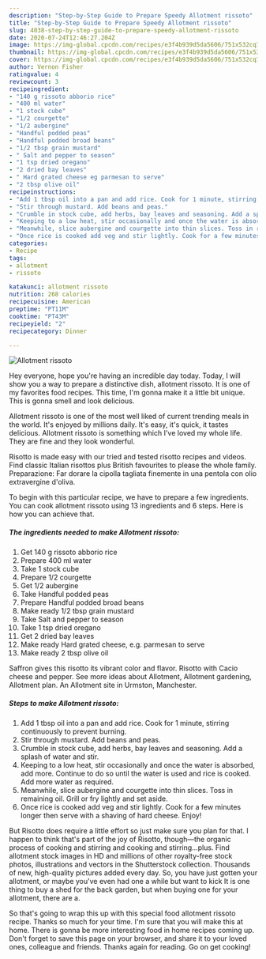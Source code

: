 ```yaml
---
description: "Step-by-Step Guide to Prepare Speedy Allotment rissoto"
title: "Step-by-Step Guide to Prepare Speedy Allotment rissoto"
slug: 4038-step-by-step-guide-to-prepare-speedy-allotment-rissoto
date: 2020-07-24T12:46:27.204Z
image: https://img-global.cpcdn.com/recipes/e3f4b939d5da5606/751x532cq70/allotment-rissoto-recipe-main-photo.jpg
thumbnail: https://img-global.cpcdn.com/recipes/e3f4b939d5da5606/751x532cq70/allotment-rissoto-recipe-main-photo.jpg
cover: https://img-global.cpcdn.com/recipes/e3f4b939d5da5606/751x532cq70/allotment-rissoto-recipe-main-photo.jpg
author: Vernon Fisher
ratingvalue: 4
reviewcount: 3
recipeingredient:
- "140 g rissoto abborio rice"
- "400 ml water"
- "1 stock cube"
- "1/2 courgette"
- "1/2 aubergine"
- "Handful podded peas"
- "Handful podded broad beans"
- "1/2 tbsp grain mustard"
- " Salt and pepper to season"
- "1 tsp dried oregano"
- "2 dried bay leaves"
- " Hard grated cheese eg parmesan to serve"
- "2 tbsp olive oil"
recipeinstructions:
- "Add 1 tbsp oil into a pan and add rice. Cook for 1 minute, stirring continuously to prevent burning."
- "Stir through mustard. Add beans and peas."
- "Crumble in stock cube, add herbs, bay leaves and seasoning. Add a splash of water and stir."
- "Keeping to a low heat, stir occasionally and once the water is absorbed, add more. Continue to do so until the water is used and rice is cooked. Add more water as required."
- "Meanwhile, slice aubergine and courgette into thin slices. Toss in remaining oil. Grill or fry lightly and set aside."
- "Once rice is cooked add veg and stir lightly. Cook for a few minutes longer then serve with a shaving of hard cheese. Enjoy!"
categories:
- Recipe
tags:
- allotment
- rissoto

katakunci: allotment rissoto 
nutrition: 268 calories
recipecuisine: American
preptime: "PT11M"
cooktime: "PT43M"
recipeyield: "2"
recipecategory: Dinner

---
```



![Allotment rissoto](https://img-global.cpcdn.com/recipes/e3f4b939d5da5606/751x532cq70/allotment-rissoto-recipe-main-photo.jpg)

Hey everyone, hope you're having an incredible day today. Today, I will show you a way to prepare a distinctive dish, allotment rissoto. It is one of my favorites food recipes. This time, I'm gonna make it a little bit unique. This is gonna smell and look delicious.

Allotment rissoto is one of the most well liked of current trending meals in the world. It's enjoyed by millions daily. It's easy, it's quick, it tastes delicious. Allotment rissoto is something which I've loved my whole life. They are fine and they look wonderful.

Risotto is made easy with our tried and tested risotto recipes and videos. Find classic Italian risottos plus British favourites to please the whole family. Preparazione: Far dorare la cipolla tagliata finemente in una pentola con olio extravergine d&#39;oliva.


To begin with this particular recipe, we have to prepare a few ingredients. You can cook allotment rissoto using 13 ingredients and 6 steps. Here is how you can achieve that.

<!--inarticleads1-->

##### The ingredients needed to make Allotment rissoto:

1. Get 140 g rissoto abborio rice
1. Prepare 400 ml water
1. Take 1 stock cube
1. Prepare 1/2 courgette
1. Get 1/2 aubergine
1. Take Handful podded peas
1. Prepare Handful podded broad beans
1. Make ready 1/2 tbsp grain mustard
1. Take  Salt and pepper to season
1. Take 1 tsp dried oregano
1. Get 2 dried bay leaves
1. Make ready  Hard grated cheese, e.g. parmesan to serve
1. Make ready 2 tbsp olive oil


Saffron gives this risotto its vibrant color and flavor. Risotto with Cacio cheese and pepper. See more ideas about Allotment, Allotment gardening, Allotment plan. An Allotment site in Urmston, Manchester. 

<!--inarticleads2-->

##### Steps to make Allotment rissoto:

1. Add 1 tbsp oil into a pan and add rice. Cook for 1 minute, stirring continuously to prevent burning.
1. Stir through mustard. Add beans and peas.
1. Crumble in stock cube, add herbs, bay leaves and seasoning. Add a splash of water and stir.
1. Keeping to a low heat, stir occasionally and once the water is absorbed, add more. Continue to do so until the water is used and rice is cooked. Add more water as required.
1. Meanwhile, slice aubergine and courgette into thin slices. Toss in remaining oil. Grill or fry lightly and set aside.
1. Once rice is cooked add veg and stir lightly. Cook for a few minutes longer then serve with a shaving of hard cheese. Enjoy!


But Risotto does require a little effort so just make sure you plan for that. I happen to think that&#39;s part of the joy of Risotto, though—the organic process of cooking and stirring and cooking and stirring…plus. Find allotment stock images in HD and millions of other royalty-free stock photos, illustrations and vectors in the Shutterstock collection. Thousands of new, high-quality pictures added every day. So, you have just gotten your allotment, or maybe you&#39;ve even had one a while but want to kick It is one thing to buy a shed for the back garden, but when buying one for your allotment, there are a. 

So that's going to wrap this up with this special food allotment rissoto recipe. Thanks so much for your time. I'm sure that you will make this at home. There is gonna be more interesting food in home recipes coming up. Don't forget to save this page on your browser, and share it to your loved ones, colleague and friends. Thanks again for reading. Go on get cooking!
